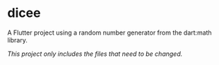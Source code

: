 # dicee

A  Flutter project using a random number generator from the dart:math library.

*This project only includes the files that need to be changed.*
